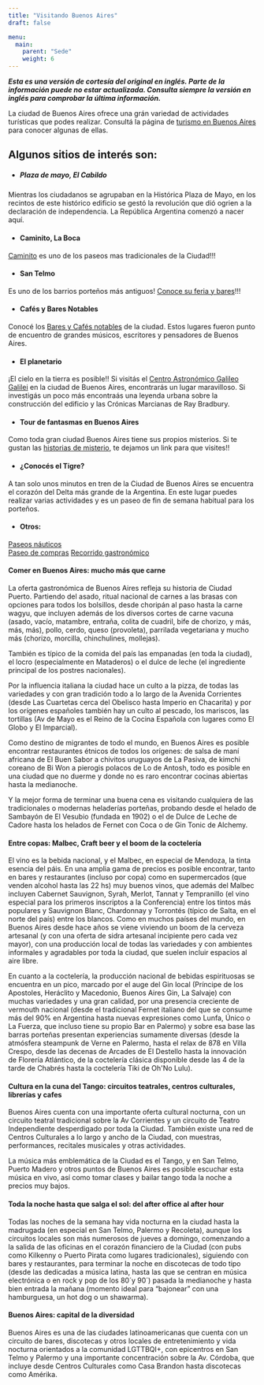 ```yaml
---
title: "Visitando Buenos Aires"
draft: false

menu:
  main:
    parent: "Sede"
    weight: 6
---
```


***Esta es una versión de cortesía del original en inglés. Parte de la información puede no estar actualizada. Consulta siempre la versión en inglés para comprobar la última información.***

La ciudad de Buenos Aires ofrece una grán variedad de actividades turísticas que podes realizar. Consultá la página de [turismo en Buenos Aires](https://turismo.buenosaires.gob.ar/es) para conocer algunas de ellas.


## Algunos sitios de interés son:

* ##### Plaza de mayo, El Cabildo
Mientras los ciudadanos se agrupaban en la Histórica Plaza de Mayo, en los recintos de este histórico edificio se gestó la revolución que dió ogrien a la declaración de independencia. La República Argentina comenzó a nacer aquí.

* #### Caminito, La Boca
[Caminito](https://turismo.buenosaires.gob.ar/es/otros-establecimientos/caminito) es uno de los paseos mas tradicionales de la Ciudad!!! 

* #### San Telmo
Es uno de los barrios porteños más antiguos! [Conoce su feria y bares](https://turismo.buenosaires.gob.ar/es/recorrido/san-telmo)!!!

* #### Cafés y Bares Notables
Conocé los [Bares y Cafés notables](https://turismo.buenosaires.gob.ar/es/article/bares-notables) de la ciudad. Estos lugares fueron punto de encuentro de grandes músicos, escritores y pensadores de Buenos Aires.

* #### El planetario
¡El cielo en la tierra es posible!! Si visitás el [Centro Astronómico Galileo Galilei](https://planetario.buenosaires.gob.ar/) en la ciudad de Buenos Aires, encontrarás un lugar maravilloso. Si investigás un poco más encontraás una leyenda urbana sobre la construcción del edificio y las Crónicas Marcianas de Ray Bradbury.

* #### Tour de fantasmas en Buenos Aires
Como toda gran ciudad Buenos Aires tiene sus propios misterios. Si te gustan las [historias de misterio](https://ba.tours/actividad/buenos-aires-misteriosa-i-71996999), te dejamos un link para que visites!!

* #### ¿Conocés el Tigre?
A tan solo unos minutos en tren de la Ciudad de Buenos Aires se encuentra el corazón del Delta más grande de la Argentina. En este lugar puedes realizar varias actividades y es un paseo de fin de semana habitual para los porteños.

* #### Otros:
[Paseos náuticos](http://vivitigre.gob.ar/que-hacer/turismo-nautico/)  
[Paseo de compras](http://vivitigre.gob.ar/que-hacer/zonas-turisticas/puerto-de-frutos/) 
[Recorrido gastronómico](http://vivitigre.gob.ar/que-hacer/zonas-turisticas/paseo-victorica/)

#### Comer en Buenos Aires: mucho más que carne
La oferta gastronómica de Buenos Aires refleja su historia de Ciudad Puerto. 
Partiendo del asado, ritual nacional de carnes a las brasas con opciones para todos los bolsillos, desde choripán al paso hasta la carne wagyu, que incluyen además de los diversos cortes de carne vacuna (asado, vacío, matambre, entraña, colita de cuadril, bife de chorizo, y más, más, más), pollo, cerdo, queso (provoleta), parrilada vegetariana y mucho más (chorizo, morcilla, chinchulines, mollejas).

También es típico de la comida del país las empanadas (en toda la ciudad), el locro (especialmente en Mataderos) o el dulce de leche (el ingrediente principal de los postres nacionales).

Por la influencia italiana la ciudad hace un culto a la pizza, de todas las variedades y con gran tradición todo a lo largo de la Avenida Corrientes (desde Las Cuartetas cerca del Obelisco hasta Imperio en Chacarita) y por los orígenes españoles también hay un culto al pescado, los mariscos, las tortillas (Av de Mayo es el Reino de la Cocina Española con lugares como El Globo y El Imparcial).

Como destino de migrantes de todo el mundo, en Buenos Aires es posible encontrar restaurantes étnicos de todos los orígenes: de salsa de maní africana de El Buen Sabor a chivitos uruguayos de La Pasiva, de kimchi coreano de Bi Won a pierogis polacos de Lo de Antosh, todo es posible en una ciudad que no duerme y donde no es raro encontrar cocinas abiertas hasta la medianoche.

Y la mejor forma de terminar una buena cena es visitando cualquiera de las tradicionales o modernas heladerías porteñas, probando desde el helado de Sambayón de El Vesubio (fundada en 1902) o el de Dulce de Leche de Cadore hasta los helados de Fernet con Coca o de Gin Tonic de Alchemy.

#### Entre copas: Malbec, Craft beer y el boom de la coctelería
El vino es la bebida nacional, y el Malbec, en especial de Mendoza, la tinta esencia del páis. En una amplia gama de precios es posible encontrar, tanto en bares y restaurantes (incluso por copa) como en supermercados (que venden alcohol hasta las 22 hs) muy buenos vinos, que además del Malbec incluyen Cabernet Sauvignon, Syrah, Merlot, Tannat y Tempranillo (el vino especial para los primeros inscriptos a la Conferencia) entre los tintos más populares y Sauvignon Blanc, Chardonnay y Torrontés (típico de Salta, en el norte del país) entre los blancos.
Como en muchos países del mundo, en Buenos Aires desde hace años se viene viviendo un boom de la cerveza artesanal (y con una oferta de sidra artesanal incipiente pero cada vez mayor), con una producción local de todas las variedades y con ambientes informales y agradables por toda la ciudad, que suelen incluir espacios al aire libre.

En cuanto a la coctelería, la producción nacional de bebidas espirituosas se encuentra en un pico, marcado por el auge del Gin local (Príncipe de los Apostoles, Heráclito y Macedonio, Buenos Aires Gin, La Salvaje) con muchas variedades y una gran calidad, por una presencia creciente de vermouth nacional (desde el tradicional Fernet italiano del que se consume más del 90% en Argentina hasta nuevas expresiones como Lunfa, Único o La Fuerza, que incluso tiene su propio Bar en Palermo) y sobre esa base las barras porteñas presentan experiencias sumamente diversas (desde la atmósfera steampunk de Verne en Palermo, hasta el relax de 878 en Villa Crespo, desde las decenas de Arcades de El Destello hasta la innovación de Florería Atlántico, de la coctelería clásica disponible desde las 4 de la tarde de Chabrés hasta la coctelería Tiki de Oh'No Lulu).

#### Cultura en la cuna del Tango: circuitos teatrales, centros culturales, librerías y cafes
Buenos Aires cuenta con una importante oferta cultural nocturna, con un circuito teatral tradicional sobre la Av Corrientes y un circuito de Teatro Independiente desperdigado por toda la Ciudad. También existe una red de Centros Culturales a lo largo y ancho de la Ciudad, con muestras, performances, recitales musicales y otras actividades.

La música más emblemática de la Ciudad es el Tango, y en San Telmo, Puerto Madero y otros puntos de Buenos Aires es posible escuchar esta música en vivo, así como tomar clases y bailar tango toda la noche a precios muy bajos.

#### Toda la noche hasta que salga el sol: del after office al after hour
Todas las noches de la semana hay vida nocturna en la ciudad hasta la madrugada (en especial en San Telmo, Palermo y Recoleta), aunque los circuitos locales son más numerosos de jueves a domingo, comenzando a la salida de las oficinas en el corazón financiero de la Ciudad (con pubs como Kilkenny o Puerto Pirata como lugares tradicionales), siguiendo con bares y restaurantes, para terminar la noche en discotecas de todo tipo (desde las dedicadas a música latina, hasta las que se centran en música electrónica o en rock y pop de los 80´y 90´) pasada la medianoche y hasta bien entrada la mañana (momento ideal para “bajonear” con una hamburguesa, un hot dog o un shawarma).

#### Buenos Aires: capital de la diversidad
Buenos Aires es una de las ciudades latinoamericanas que cuenta con un circuito de bares, discotecas y otros locales de entretenimiento y vida nocturna orientados a la comunidad LGTTBQI+, con epicentros en San Telmo y Palermo y una importante concentración sobre la Av. Córdoba, que incluye desde Centros Culturales como Casa Brandon hasta discotecas como Amérika.


